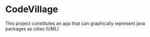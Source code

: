 # CodeVillage
This project constitutes an app that can graphically represent java packages as cities (UML)
